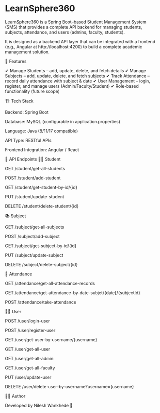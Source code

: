 # LearnSphere360
LearnSphere360 is a Spring Boot–based Student Management System (SMS) that provides a complete API backend for managing students, subjects, attendance, and users (admins, faculty, students).

It is designed as a backend API layer that can be integrated with a frontend (e.g., Angular at http://localhost:4200) to build a complete academic management solution.

🚀 Features

✔ Manage Students – add, update, delete, and fetch details
✔ Manage Subjects – add, update, delete, and fetch subjects
✔ Track Attendance – record daily attendance with subject & date
✔ User Management – login, register, and manage users (Admin/Faculty/Student)
✔ Role-based functionality (future scope)

🏗️ Tech Stack

Backend: Spring Boot

Database: MySQL (configurable in application.properties)

Language: Java (8/11/17 compatible)

API Type: RESTful APIs

Frontend Integration: Angular / React

📡 API Endpoints
👩‍🎓 Student

GET /student/get-all-students

POST /student/add-student

GET /student/get-student-by-id/{id}

PUT /student/update-student

DELETE /student/delete-student/{id}

📚 Subject

GET /subject/get-all-subjects

POST /subject/add-subject

GET /subject/get-subject-by-id/{id}

PUT /subject/update-subject

DELETE /subject/delete-subject/{id}

📝 Attendance

GET /attendance/get-all-attendance-records

GET /attendance/get-attendance-by-date-subjet/{date}/{subjectId}

POST /attendance/take-attendance

👩‍🏫 User

POST /user/login-user

POST /user/register-user

GET /user/get-user-by-username/{username}

GET /user/get-all-user

GET /user/get-all-admin

GET /user/get-all-faculty

PUT /user/update-user

DELETE /user/delete-user-by-username?username={username}

👨‍💻 Author

Developed by Nilesh Wankhede
 🚀
